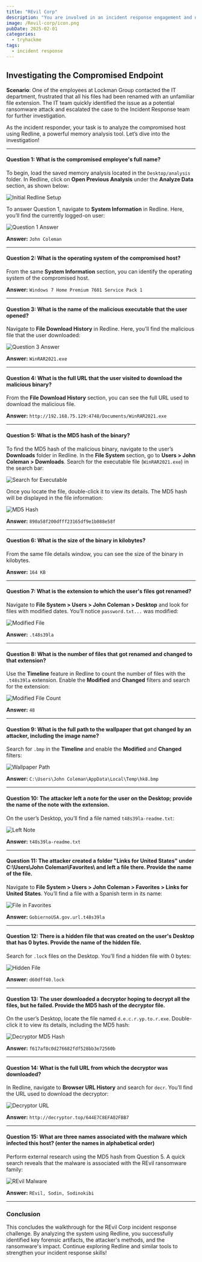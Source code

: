 ```yaml
---
title: "REvil Corp"
description: "You are involved in an incident response engagement and need to analyze an infected host using Redline"
image: /Revil-corp/icon.png
pubDate: 2025-02-01
categories:
  - tryhackme
tags:
  - incident response
---
```


## Investigating the Compromised Endpoint

**Scenario**: One of the employees at Lockman Group contacted the IT department, frustrated that all his files had been renamed with an unfamiliar file extension. The IT team quickly identified the issue as a potential ransomware attack and escalated the case to the Incident Response team for further investigation.

As the incident responder, your task is to analyze the compromised host using Redline, a powerful memory analysis tool. Let’s dive into the investigation!

---

#### **Question 1: What is the compromised employee's full name?**  

To begin, load the saved memory analysis located in the `Desktop/analysis` folder. In Redline, click on **Open Previous Analysis** under the **Analyze Data** section, as shown below:  

![Initial Redline Setup](/Revil-corp/1st.PNG)  

To answer Question 1, navigate to **System Information** in Redline. Here, you’ll find the currently logged-on user:  

![Question 1 Answer](/Revil-corp/q1-and-q2.PNG)  

**Answer:** `John Coleman`  

---

#### **Question 2: What is the operating system of the compromised host?**  

From the same **System Information** section, you can identify the operating system of the compromised host.  

**Answer:** `Windows 7 Home Premium 7601 Service Pack 1`  

---

#### **Question 3: What is the name of the malicious executable that the user opened?**  

Navigate to **File Download History** in Redline. Here, you’ll find the malicious file that the user downloaded:  

![Question 3 Answer](/Revil-corp/q3-and-q4.PNG)  

**Answer:** `WinRAR2021.exe`  

---

#### **Question 4: What is the full URL that the user visited to download the malicious binary?**  

From the **File Download History** section, you can see the full URL used to download the malicious file.  

**Answer:** `http://192.168.75.129:4748/Documents/WinRAR2021.exe`  

---

#### **Question 5: What is the MD5 hash of the binary?**  

To find the MD5 hash of the malicious binary, navigate to the user’s **Downloads** folder in Redline. In the **File System** section, go to **Users > John Coleman > Downloads**. Search for the executable file (`WinRAR2021.exe`) in the search bar:  

![Search for Executable](/Revil-corp/q5-st1.PNG)  

Once you locate the file, double-click it to view its details. The MD5 hash will be displayed in the file information:  

![MD5 Hash](/Revil-corp/q5.PNG)  

**Answer:** `890a58f200dfff23165df9e1b088e58f`  

---

#### **Question 6: What is the size of the binary in kilobytes?**  

From the same file details window, you can see the size of the binary in kilobytes.  

**Answer:** `164 KB`  

---

#### **Question 7: What is the extension to which the user's files got renamed?**  

Navigate to **File System > Users > John Coleman > Desktop** and look for files with modified dates. You’ll notice `password.txt...` was modified:  

![Modified File](/Revil-corp/q6.PNG)  

**Answer:** `.t48s39la`  

---

#### **Question 8: What is the number of files that got renamed and changed to that extension?**  

Use the **Timeline** feature in Redline to count the number of files with the `.t48s39la` extension. Enable the **Modified** and **Changed** filters and search for the extension:  

![Modified File Count](/Revil-corp/q7.PNG)  

**Answer:** `48`  

---

#### **Question 9: What is the full path to the wallpaper that got changed by an attacker, including the image name?**  

Search for `.bmp` in the **Timeline** and enable the **Modified** and **Changed** filters:  

![Wallpaper Path](/Revil-corp/q8.PNG)  

**Answer:** `C:\Users\John Coleman\AppData\Local\Temp\hk8.bmp`  

---

#### **Question 10: The attacker left a note for the user on the Desktop; provide the name of the note with the extension.**  

On the user’s Desktop, you’ll find a file named `t48s39la-readme.txt`:  

![Left Note](/Revil-corp/q9.PNG)  

**Answer:** `t48s39la-readme.txt`  

---

#### **Question 11: The attacker created a folder "Links for United States" under C:\Users\John Coleman\Favorites\ and left a file there. Provide the name of the file.**  

Navigate to **File System > Users > John Coleman > Favorites > Links for United States**. You’ll find a file with a Spanish term in its name:  

![File in Favorites](/Revil-corp/q10.PNG)  

**Answer:** `GobiernoUSA.gov.url.t48s39la`  

---

#### **Question 12: There is a hidden file that was created on the user's Desktop that has 0 bytes. Provide the name of the hidden file.**  

Search for `.lock` files on the Desktop. You’ll find a hidden file with 0 bytes:  

![Hidden File](/Revil-corp/q11.PNG)  

**Answer:** `d60dff40.lock`  

---

#### **Question 13: The user downloaded a decryptor hoping to decrypt all the files, but he failed. Provide the MD5 hash of the decryptor file.**  

On the user’s Desktop, locate the file named `d.e.c.r.yp.to.r.exe`. Double-click it to view its details, including the MD5 hash:  

![Decryptor MD5 Hash](/Revil-corp/q12.PNG)  

**Answer:** `f617af8c0d276682fdf528bb3e72560b`  

---

#### **Question 14: What is the full URL from which the decryptor was downloaded?**  

In Redline, navigate to **Browser URL History** and search for `decr`. You’ll find the URL used to download the decryptor:  

![Decryptor URL](/Revil-corp/q13.PNG)  

**Answer:** `http://decryptor.top/644E7C8EFA02FBB7`  

---

#### **Question 15: What are three names associated with the malware which infected this host? (enter the names in alphabetical order)**  

Perform external research using the MD5 hash from Question 5. A quick search reveals that the malware is associated with the REvil ransomware family:  

![REvil Malware](/Revil-corp/q14.PNG)  

**Answer:** `REvil, Sodin, Sodinokibi`  

---

### **Conclusion**  

This concludes the walkthrough for the REvil Corp incident response challenge. By analyzing the system using Redline, you successfully identified key forensic artifacts, the attacker's methods, and the ransomware's impact. Continue exploring Redline and similar tools to strengthen your incident response skills!  
